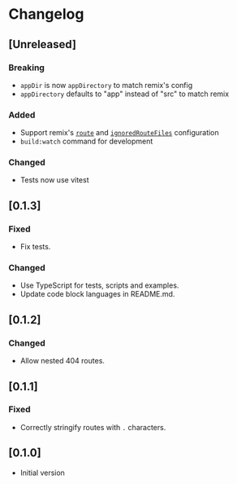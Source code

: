 # Changelog

## [Unreleased]

### Breaking

- `appDir` is now `appDirectory` to match remix's config
- `appDirectory` defaults to "app" instead of "src" to match remix

### Added

- Support remix's [`route`](https://remix.run/docs/en/v1/api/conventions#routes) and [`ignoredRouteFiles`](https://remix.run/docs/en/v1/api/conventions#ignoredroutefiles) configuration
- `build:watch` command for development

### Changed

- Tests now use vitest

## [0.1.3]

### Fixed

- Fix tests.

### Changed

- Use TypeScript for tests, scripts and examples.
- Update code block languages in README.md.

## [0.1.2]

### Changed

- Allow nested 404 routes.

## [0.1.1]

### Fixed

- Correctly stringify routes with `.` characters.

## [0.1.0]

- Initial version
